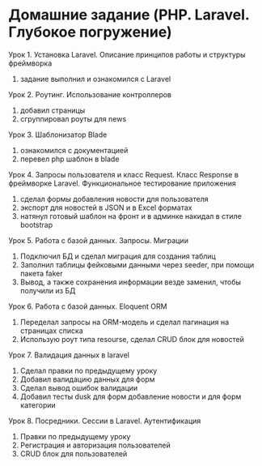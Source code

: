 # Домашние задание (PHP. Laravel. Глубокое погружение)

Урок 1. Установка Laravel. Описание принципов работы и структуры фреймворка

1. задание выполнил и ознакомился с Laravel

Урок 2. Роутинг. Использование контроллеров

1. добавил страницы
2. сгруппировал роуты для news

Урок 3. Шаблонизатор Blade

1. ознакомился с документацией
2. перевел php шаблон в blade

Урок 4. Запросы пользователя и класс Request. Класс Response в фреймворке Laravel. Функциональное тестирование приложения

1. сделал формы добавления новости для пользователя
2. экспорт для новостей в JSON и в Excel форматах
3. натянул готовый шаблон на фронт и в админке накидал в стиле bootstrap

Урок 5. Работа с базой данных. Запросы. Миграции

1. Подключил БД и сделал миграция для создания таблиц
2. Заполнил таблицы фейковыми данными через seeder, при помощи пакета faker
3. Вывод, а также сохранения информации везде заменил, чтобы получили из БД

Урок 6. Работа с базой данных. Eloquent ORM

1. Переделал запросы на ORM-модель и сделал пагинация на страницах списка
2. Использую роут типа resourse, сделал CRUD блок для новостей

Урок 7. Валидация данных в laravel

1. Сделал правки по предыдущему уроку
2. Добавил валидацию данных для форм
3. Сделал вывод ошибок валидации
4. Добавил тесты dusk для форм добавление новости и для форм категории

Урок 8. Посредники. Сессии в Laravel. Аутентификация

1. Правки по предыдущему уроку
2. Регистрация и авторизация пользователей
3. CRUD блок для пользователей
